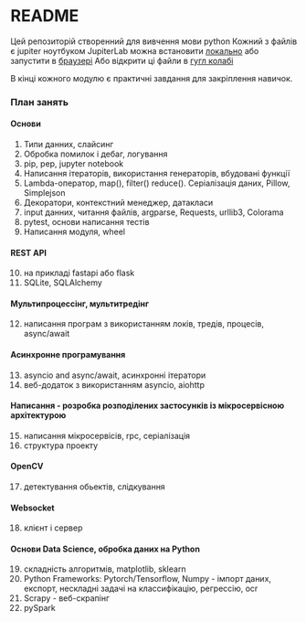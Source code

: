 # README

Цей репозиторій створенний для вивчення мови python
Кожний з файлів є jupiter ноутбуком 
JupiterLab можна встановити [локально](https://jupyter.org/install) або запустити в [браузері](https://jupyter.org/try)
Або відкрити ці файли в [гугл колабі](https://colab.research.google.com/)

В кінці кожного модулю є практичні завдання для закріплення навичок.

### План занять

#### Основи
1. Типи данних, слайсинг
2. Обробка помилок і дебаг, логування
3. pip, pep, jupyter notebook
4. Написання ітераторів, використання генераторів, вбудовані функції
5. Lambda-оператор, map(), filter() reduce(). Серіалізація даних, Pillow, Simplejson
6. Декоратори, контекстний менеджер, датакласи
7. input данних, читання файлів, argparse, Requests, urllib3, Colorama 
8. pytest, основи написання тестів 
9. Написання модуля, wheel

#### REST API
10. на прикладі fastapi або flask 
11. SQLite, SQLAlchemy

#### Мультипроцессінг, мультитредінг
12. написання програм з використанням локів, тредів, процесів, async/await

#### Асинхронне програмування
13. asyncio and async/await, асинхронні ітератори
14. веб-додаток з використанням asyncio, aiohttp

#### Написання - розробка розподілених застосунків із мікросервісною архітектурою
15. написання мікросервісів, rpc, серіалізація
16. структура проекту

#### OpenCV
17. детектування обьектів, слідкування 

#### Websocket
18. клієнт і сервер

#### Основи  Data Science,  обробка даних на Python
19. складність алгоритмів, matplotlib, sklearn
20. Python Frameworks: Pytorch/Tensorflow, Numpy - імпорт даних, експорт, нескладні задачі на классифікацію, регрессію, ocr
21. Scrapy - веб-скрапінг
22. pySpark


